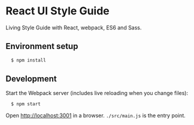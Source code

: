 # React UI Style Guide

Living Style Guide with React, webpack, ES6 and Sass. 

## Environment setup 

```sh
  $ npm install
```

## Development

Start the Webpack server (includes live reloading when you change files):

```sh
  $ npm start
```

Open [http://localhost:3001](http://localhost:3001) in a browser. `./src/main.js` is the entry point.
